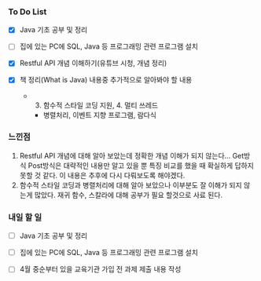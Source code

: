 ### To Do List

- [x] Java 기초 공부 및 정리

- [ ] 집에 있는 PC에 SQL, Java 등 프로그래밍 관련 프로그램 설치

- [x] Restful API 개념 이해하기(유튜브 시청, 개념 정리)

- [x] 책 정리(What is Java) 내용중 추가적으로 알아봐야 할 내용

  - 3. 함수적 스타일 코딩 지원, 4. 멀티 쓰레드

    - 병렬처리, 이벤트 지향 프로그램, 람다식



### 느낀점

1. Restful API 개념에 대해 알아 보았는데 정확한 개념 이해가 되지 않는다... Get방식 Post방식은 대략적인 내용만 알고 있을 뿐 특징 비교를 했을 때 확실하게 답하지 못할 것 같다. 이 내용은 추후에 다시 다뤄보도록 해야겠다.
2. 함수적 스타일 코딩과 병렬처리에 대해 알아 보았으나 이부분도 잘 이해가 되지 않는게 많았다. 재귀 함수, 스칼라에 대해 공부가 필요 할것으로 사료 된다.

### 내일 할 일

- [ ] Java 기초 공부 및 정리

- [ ] 집에 있는 PC에 SQL, Java 등 프로그래밍 관련 프로그램 설치

- [ ] 4월 중순부터 있을 교육기관 가입 전 과제 제출 내용 작성
